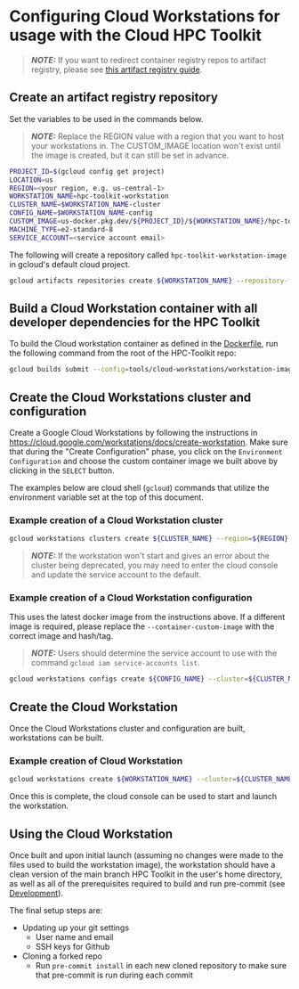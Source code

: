 # Configuring Cloud Workstations for usage with the Cloud HPC Toolkit

> **_NOTE:_** If you want to redirect container registry repos to artifact registry, please see
> [this artifact registry guide](https://cloud.google.com/artifact-registry/docs/transition/setup-gcr-repo?&_ga=2.33584865.-1391632029.1681343137#redirect-enable).

## Create an artifact registry repository

Set the variables to be used in the commands below.

> **_NOTE:_** Replace the REGION value with a region that you want to host your workstations in.  The CUSTOM_IMAGE location won't exist until the image is created, but it can still be set in advance.

```sh
PROJECT_ID=$(gcloud config get project)
LOCATION=us
REGION=<your region, e.g. us-central-1>
WORKSTATION_NAME=hpc-toolkit-workstation
CLUSTER_NAME=$WORKSTATION_NAME-cluster
CONFIG_NAME=$WORKSTATION_NAME-config
CUSTOM_IMAGE=us-docker.pkg.dev/${PROJECT_ID}/${WORKSTATION_NAME}/hpc-toolkit-workstation:latest
MACHINE_TYPE=e2-standard-8
SERVICE_ACCOUNT=<service account email>
```

The following will create a repository called `hpc-toolkit-workstation-image` in gcloud's default cloud project.

```sh
gcloud artifacts repositories create ${WORKSTATION_NAME} --repository-format=docker --location=${LOCATION} --project=${PROJECT_ID}
```

## Build a Cloud Workstation container with all developer dependencies for the HPC Toolkit

To build the Cloud workstation container as defined in the [Dockerfile](./Dockerfile), run the following command from the root of the HPC-Toolkit repo:

```sh
gcloud builds submit --config=tools/cloud-workstations/workstation-image.yaml --substitutions _LOCATION=${LOCATION},_REPO=${REPO} --project ${PROJECT_ID}
```

## Create the Cloud Workstations cluster and configuration

Create a Google Cloud Workstations by following the instructions in https://cloud.google.com/workstations/docs/create-workstation.
Make sure that during the "Create Configuration" phase, you click on the `Environment Configuration` and choose the custom container image we built above by clicking in the `SELECT` button.

The examples below are cloud shell (`gcloud`) commands that utilize the environment variable set at the top of this document.

### Example creation of a Cloud Workstation cluster

```sh
gcloud workstations clusters create ${CLUSTER_NAME} --region=${REGION} --project=${PROJECT_ID}
```

> **_NOTE:_** If the workstation won't start and gives an error about the cluster being deprecated, you may need to enter the cloud console and update the service account to the default.

### Example creation of a Cloud Workstation configuration

This uses the latest docker image from the instructions above.  If a different image is required, please replace the `--container-custom-image` with the correct image and hash/tag.

> **_NOTE:_** Users should determine the service account to use with the command `gcloud iam service-accounts list`.

```sh
gcloud workstations configs create ${CONFIG_NAME} --cluster=${CLUSTER_NAME} --region=${REGION} --project=${PROJECT_ID} --machine-type=${MACHINE_TYPE} --container-custom-image=${CUSTOM_IMAGE} --service-account=${SERVICE_ACCOUNT}
```

## Create the Cloud Workstation

Once the Cloud Workstations cluster and configuration are built, workstations can be built.

### Example creation of Cloud Workstation

```sh
gcloud workstations create ${WORKSTATION_NAME} --cluster=${CLUSTER_NAME} --config=${CONFIG_NAME} --region=${REGION} 
```

Once this is complete, the cloud console can be used to start and launch the workstation.

## Using the Cloud Workstation

Once built and upon initial launch (assuming no changes were made to the files used to build the workstation image), the workstation should have a clean version of the main branch HPC Toolkit in the user's home directory, as well as all of the prerequisites required to build and run pre-commit (see [Development](../../README.md#development)).

The final setup steps are:

* Updating up your git settings
  * User name and email
  * SSH keys for Github
* Cloning a forked repo
  * Run `pre-commit install` in each new cloned repository to make sure that pre-commit is run during each commit
